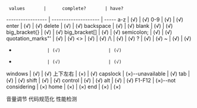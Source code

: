      values       |      complete?       | have?
----------------- | -------------------- | -----
a-z               | (√)                  | (√)
0-9               | (√)                  | (√)
enter             | (√)                  | (√)
delete            | (√)                  | (√)
backspace         | (√)                  | (√)
blank             | (√)                  | (√)
big_bracket{}     | (√)                  | (√)
big_bracket[]     | (√)                  | (√)
semicolon;        | (√)                  | (√)
quotation_marks"' | (√)                  | (√)
<>                | (√)                  | (√)
/\                | (√)                  | (√)
?                 | (√)                  | (√)
~                 | (√)                  | (√)
-                 | (√)                  | (√)
+                 | (√)                  | (√)
windows           | (√)                  | (√)
上下左右          | (×)                  | (√)
capslock          | (×)--unavailable     | (√)
tab               | (√)                  | (√)
shift             | (√)                  | (√)
control           | (√)                  | (√)
alt               | (√)                  | (√)
F1-F12            | (×)--not considering | (×)
home              | (×)                  | (×)
end               | (×)                  | (×)

音量调节
代码规范化
性能检测
